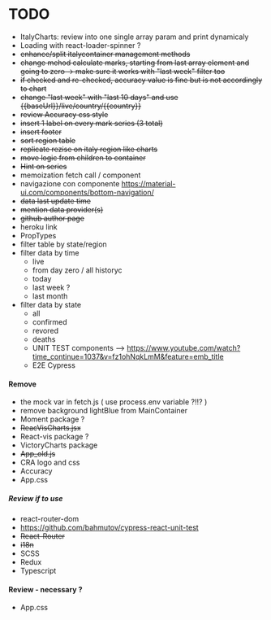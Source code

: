 # TODO

- ItalyCharts: review into one single array param and print dynamicaly
- Loading with react-loader-spinner ?
- ~~enhance/split italycontainer management methods~~
- ~~change mehod calculate marks, starting from last array element and going to zero -> make sure it works with "last week" filter too~~
- ~~if checked and re-checked, accuracy value is fine but is not accordingly to chart~~
- ~~change "last week" with "last 10 days" and use {{baseUrl}}/live/country/{{country}}~~
- ~~review Accuracy css style~~
- ~~insert 1 label on every mark series (3 total)~~
- ~~insert footer~~
- ~~sort region table~~
- ~~replicate rezise on italy region like charts~~
- ~~move logic from children to container~~
- ~~Hint on series~~
- memoization fetch call / component
- navigazione con componente https://material-ui.com/components/bottom-navigation/
- ~~data last update time~~
- ~~mention data provider(s)~~
- ~~github author page~~
- heroku link
- PropTypes
- filter table by state/region
- filter data by time
  - live
  - from day zero / all historyc
  - today
  - last week ?
  - last month
- filter data by state
  - all
  - confirmed
  - revored
  - deaths
  - UNIT TEST components --> https://www.youtube.com/watch?time_continue=1037&v=fz1ohNqkLmM&feature=emb_title
  - E2E Cypress

#### Remove

- the mock var in fetch.js ( use process.env variable ?!!? )
- remove background lightBlue from MainContainer
- Moment package ?
- ~~ReacVisCharts.jsx~~
- React-vis package ?
- VictoryCharts package
- ~~App_old.js~~
- CRA logo and css
- Accuracy
- App.css

##### Review if to use

- react-router-dom
- https://github.com/bahmutov/cypress-react-unit-test
- ~~React-Router~~
- ~~i18n~~
- SCSS
- Redux
- Typescript

#### Review - necessary ?

- App.css
